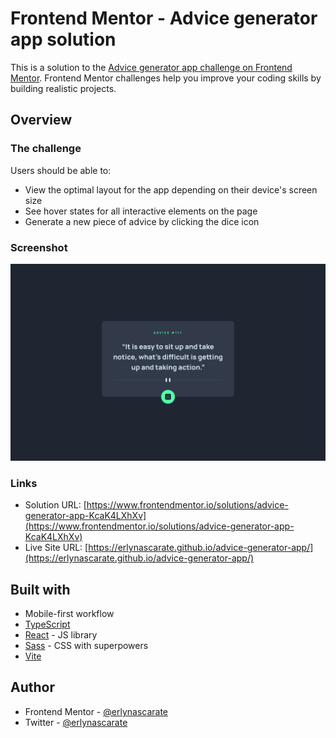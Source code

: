# Frontend Mentor - Advice generator app solution

This is a solution to the [Advice generator app challenge on Frontend Mentor](https://www.frontendmentor.io/challenges/advice-generator-app-QdUG-13db). Frontend Mentor challenges help you improve your coding skills by building realistic projects.

## Overview

### The challenge

Users should be able to:

-   View the optimal layout for the app depending on their device's screen size
-   See hover states for all interactive elements on the page
-   Generate a new piece of advice by clicking the dice icon

### Screenshot

![Try to do the things that you're incapable of.](./public/screenshot.png)

### Links

-   Solution URL: [https://www.frontendmentor.io/solutions/advice-generator-app-KcaK4LXhXv](https://www.frontendmentor.io/solutions/advice-generator-app-KcaK4LXhXv)
-   Live Site URL: [https://erlynascarate.github.io/advice-generator-app/](https://erlynascarate.github.io/advice-generator-app/)

## Built with

-   Mobile-first workflow
-   [TypeScript](https://www.typescriptlang.org/)
-   [React](https://react.dev/) - JS library
-   [Sass](https://sass-lang.com/) - CSS with superpowers
-   [Vite](https://vitejs.dev/)

## Author

-   Frontend Mentor - [@erlynascarate](https://www.frontendmentor.io/profile/erlynascarate)
-   Twitter - [@erlynascarate](https://www.twitter.com/erlynascarate)
